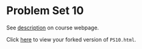 # Problem Set 10

See [description](https://rudeboybert.github.io/STAT495/#problem_set_10) on course webpage.

Click [here](http://htmlpreview.github.io/?https://github.com/saraculhane/PS10/blob/master/PS10.html) to view your forked version of `PS10.html`.
